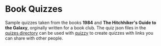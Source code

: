 # Book Quizzes

Sample quizzes taken from the books **1984** and **The Hitchhiker's Guide to the Galaxy**, orginally written for a book club. The quiz json files in the [quizes directory](./quizes) can be used with [quizzy](https://github.com/frectonz/quizzy) to create quizzes with links you can share with other people.
